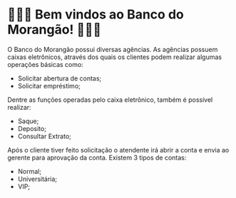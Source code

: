 <h1> 🍓🍓🍓 Bem vindos ao Banco do Morangão! 🍓🍓🍓
</h1>

O Banco do Morangão possui diversas agências. As agências possuem caixas eletrônicos, através dos quais os clientes podem realizar algumas operações básicas como:

- Solicitar abertura de contas;
- Solicitar empréstimo;

Dentre as funções operadas pelo caixa eletrônico, também é possível realizar:

- Saque;
- Deposito;
- Consultar Extrato;

Após o cliente tiver feito solicitação o atendente irá abrir a conta e envia ao gerente para aprovação da conta. Existem 3 tipos de contas:

- Normal;
- Universitária;
- VIP;

